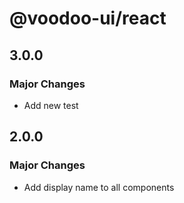# @voodoo-ui/react

## 3.0.0

### Major Changes

- Add new test

## 2.0.0

### Major Changes

- Add display name to all components
